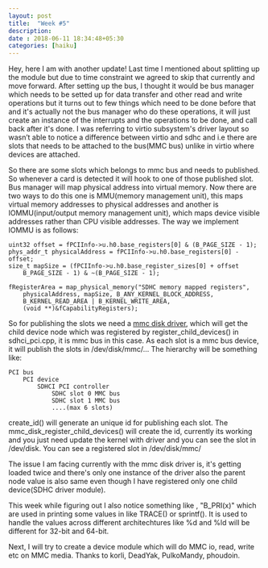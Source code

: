 ```yaml
---
layout: post
title:  "Week #5"
description:
date : 2018-06-11 18:34:48+05:30
categories: [haiku]
---
```


Hey, here I am with another update! Last time I mentioned about splitting up the module but due to time constraint we agreed to skip that currently and move  forward. After setting up the bus, I thought it would be bus manager which needs to be setted up for data transfer and other read and write operations but it turns out to few things which need to be done before that and it's actually not the bus manager who do these operations, it will just create an instance of the interrupts and the operations to be done, and call back after it's done. I was referring to virtio subsystem's driver layout so wasn’t able to notice a difference between virtio and sdhc and i.e there are slots that needs to be attached to the bus(MMC bus) unlike in virtio where devices are attached.

So there are some slots which belongs to mmc bus and needs to published. So whenever a card is detected it will hook to one of those published slot. Bus manager will map physical address into virtual memory. Now there are two ways to do this one is MMU(memory management unit), this maps virtual memory addresses to physical addresses and another is IOMMU(input/output memory management unit), which maps device visible addresses rather than CPU visible addresses. The way we implement IOMMU is as follows:

	uint32 offset = fPCIInfo->u.h0.base_registers[0] & (B_PAGE_SIZE - 1);
	phys_addr_t physicalAddress = fPCIInfo->u.h0.base_registers[0] - offset;
	size_t mapSize = (fPCIInfo->u.h0.base_register_sizes[0] + offset
		B_PAGE_SIZE - 1) & ~(B_PAGE_SIZE - 1);

	fRegisterArea = map_physical_memory("SDHC memory mapped registers",
		physicalAddress, mapSize, B_ANY_KERNEL_BLOCK_ADDRESS,
		B_KERNEL_READ_AREA | B_KERNEL_WRITE_AREA,
		(void **)&fCapabilityRegisters);
So for publishing the slots we need a [mmc disk driver](https://github.com/krish-iyer/haiku/blob/3b142c3fdb0757065875e37ebdf6435898fbe15f/src/add-ons/kernel/drivers/disk/mmc/mmc_disk.cpp), which will get the child device node which was registered by register_child_devices() in sdhci_pci.cpp, it is mmc bus in this case. As each slot is a mmc bus device, it will publish the slots in /dev/disk/mmc/…
The hierarchy will be something like:
	
	PCI bus
		PCI device
			SDHCI PCI controller
				SDHC slot 0 MMC bus
				SDHC slot 1 MMC bus
				....(max 6 slots)

create_id() will generate an unique id for publishing each slot. The mmc_disk_register_child_devices() will create the id, currently its working and you just need update the kernel with driver and you can see the slot in /dev/disk. You can see a registered slot in /dev/disk/mmc/

The issue I am facing currently with the mmc disk driver is, it's getting loaded twice and there's only one instance of the driver also the parent node value is also same even though I have registered only one child device(SDHC driver module).

This week while figuring out I also notice something like , "B_PRI(x)" which are used in printing some values in like TRACE() or sprintf(). It is used to handle the values across different architechtures like %d and %ld will be different for 32-bit and 64-bit.

Next, I will try to create a device module which will do MMC io, read, write etc on MMC media. Thanks to korli, DeadYak, PulkoMandy, phoudoin. 
